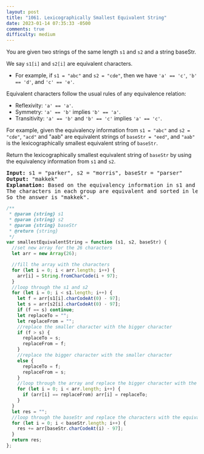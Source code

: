 ```yaml
---
layout: post
title: "1061. Lexicographically Smallest Equivalent String"
date: 2023-01-14 07:35:33 -0500
comments: true
difficulty: medium
---
```


You are given two strings of the same length `s1` and `s2` and a string baseStr.

We say `s1[i]` and `s2[i]` are equivalent characters.

- For example, if `s1 = "abc"` and `s2 = "cde"`, then we have `'a' == 'c'`, `'b' == 'd'`, and `'c' == 'e'`.

Equivalent characters follow the usual rules of any equivalence relation:

- Reflexivity: `'a' == 'a'`.
- Symmetry: `'a' == 'b'` implies `'b' == 'a'`.
- Transitivity: `'a' == 'b'` and `'b' == 'c'` implies `'a' == 'c'`.

For example, given the equivalency information from `s1 = "abc"` and `s2 = "cde"`, `"acd"` and "aab" are equivalent strings of `baseStr = "eed"`, and `"aab"` is the lexicographically smallest equivalent string of `baseStr`.

Return the lexicographically smallest equivalent string of `baseStr` by using the equivalency information from `s1` and `s2`.

<pre><strong>Input:</strong> s1 = "parker", s2 = "morris", baseStr = "parser"
<strong>Output:</strong> "makkek"
<strong>Explanation:</strong> Based on the equivalency information in s1 and s2, we can group their characters as [m,p], [a,o], [k,r,s], [e,i].
The characters in each group are equivalent and sorted in lexicographical order.
So the answer is "makkek".
</pre>

```javascript
/**
 * @param {string} s1
 * @param {string} s2
 * @param {string} baseStr
 * @return {string}
 */
var smallestEquivalentString = function (s1, s2, baseStr) {
  //set new array for the 26 characters
  let arr = new Array(26);

  //fill the array with the characters
  for (let i = 0; i < arr.length; i++) {
    arr[i] = String.fromCharCode(i + 97);
  }
  //loop through the s1 and s2
  for (let i = 0; i < s1.length; i++) {
    let f = arr[s1[i].charCodeAt(0) - 97];
    let s = arr[s2[i].charCodeAt(0) - 97];
    if (f == s) continue;
    let replaceTo = "";
    let replaceFrom = "";
    //replace the smaller character with the bigger character
    if (f > s) {
      replaceTo = s;
      replaceFrom = f;
    }
    //replace the bigger character with the smaller character
    else {
      replaceTo = f;
      replaceFrom = s;
    }
    //loop through the array and replace the bigger character with the smaller character
    for (let i = 0; i < arr.length; i++) {
      if (arr[i] == replaceFrom) arr[i] = replaceTo;
    }
  }
  let res = "";
  //loop through the baseStr and replace the characters with the equivalent characters
  for (let i = 0; i < baseStr.length; i++) {
    res += arr[baseStr.charCodeAt(i) - 97];
  }
  return res;
};
```
